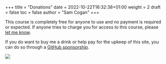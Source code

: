 +++
title = "Donations"
date = 2022-10-22T16:32:38+01:00
weight = 2
draft = false
toc = false
author = "Sam Cogan"
+++

This course is completely free for anyone to use and no payment is required or expected. If anyone tries to charge you for access to this course, please [let me know](https://twitter.com/samcogan).

If you do want to buy me a drink or help pay for the upkeep of this site, you can do so through a [GitHub sponsorship](https://github.com/sponsors/sam-cogan).

[![](https://img.shields.io/static/v1?label=Sponsor&message=%E2%9D%A4&logo=GitHub&color=%23fe8e86)](https://github.com/sponsors/sam-cogan)
